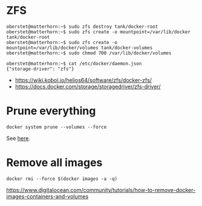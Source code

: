 # ZFS

```
oberstet@matterhorn:~$ sudo zfs destroy tank/docker-root
oberstet@matterhorn:~$ sudo zfs create -o mountpoint=/var/lib/docker tank/docker-root
oberstet@matterhorn:~$ sudo zfs create -o mountpoint=/var/lib/docker/volumes tank/docker-volumes
oberstet@matterhorn:~$ sudo chmod 700 /var/lib/docker/volumes
```

```
oberstet@matterhorn:~$ cat /etc/docker/daemon.json 
{"storage-driver": "zfs"}
```

* https://wiki.kobol.io/helios64/software/zfs/docker-zfs/
* https://docs.docker.com/storage/storagedriver/zfs-driver/

# Prune everything

```
docker system prune --volumes --force
```

See [here](https://docs.docker.com/config/pruning/).

# Remove all images

```
docker rmi --force $(docker images -a -q)
```

https://www.digitalocean.com/community/tutorials/how-to-remove-docker-images-containers-and-volumes
